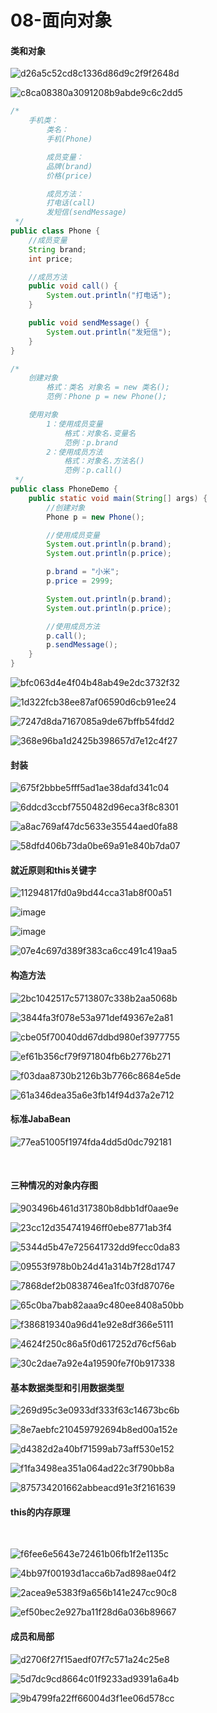# 08-面向对象

#### 类和对象

![d26a5c52cd8c1336d86d9c2f9f2648d](assets/d26a5c52cd8c1336d86d9c2f9f2648d-20230813163221-fclpcge.jpg)

![c8ca08380a3091208b9abde9c6c2dd5](assets/c8ca08380a3091208b9abde9c6c2dd5-20230813163234-w50c9yr.jpg)

```java
/*
    手机类：
        类名：
        手机(Phone)

        成员变量：
        品牌(brand)
        价格(price)

        成员方法：
        打电话(call)
        发短信(sendMessage)
 */
public class Phone {
    //成员变量
    String brand;
    int price;

    //成员方法
    public void call() {
        System.out.println("打电话");
    }

    public void sendMessage() {
        System.out.println("发短信");
    }
}

```

```java
/*
    创建对象
        格式：类名 对象名 = new 类名();
        范例：Phone p = new Phone();

    使用对象
        1：使用成员变量
            格式：对象名.变量名
            范例：p.brand
        2：使用成员方法
            格式：对象名.方法名()
            范例：p.call()
 */
public class PhoneDemo {
    public static void main(String[] args) {
        //创建对象
        Phone p = new Phone();

        //使用成员变量
        System.out.println(p.brand);
        System.out.println(p.price);

        p.brand = "小米";
        p.price = 2999;

        System.out.println(p.brand);
        System.out.println(p.price);

        //使用成员方法
        p.call();
        p.sendMessage();
    }
}
```

![bfc063d4e4f04b48ab49e2dc3732f32](assets/bfc063d4e4f04b48ab49e2dc3732f32-20230813164406-2inrj6x.jpg)

![1d322fcb38ee87af06590d6cb91ee24](assets/1d322fcb38ee87af06590d6cb91ee24-20230813164428-fjyoi67.jpg)

![7247d8da7167085a9de67bffb54fdd2](assets/7247d8da7167085a9de67bffb54fdd2-20230813164441-53rlwk9.jpg)

![368e96ba1d2425b398657d7e12c4f27](assets/368e96ba1d2425b398657d7e12c4f27-20230813164455-bvzb33q.jpg)

#### 封装

![675f2bbbe5fff5ad1ae38dafd341c04](assets/675f2bbbe5fff5ad1ae38dafd341c04-20230813170430-4atfqpz.jpg)

![6ddcd3ccbf7550482d96eca3f8c8301](assets/6ddcd3ccbf7550482d96eca3f8c8301-20230813170439-joeawax.jpg)

![a8ac769af47dc5633e35544aed0fa88](assets/a8ac769af47dc5633e35544aed0fa88-20230813170457-wtbioeq.jpg)

![58dfd406b73da0be69a91e840b7da07](assets/58dfd406b73da0be69a91e840b7da07-20230813170505-am5y3ek.jpg)

#### 就近原则和this关键字

![11294817fd0a9bd44cca31ab8f00a51](assets/11294817fd0a9bd44cca31ab8f00a51-20230813192115-kxwokg4.jpg)

![image](assets/image-20230813192229-lhbyn1b.png)

![image](assets/image-20230813192302-tmeeof7.png)

​![07e4c697d389f383ca6cc491c419aa5](assets/07e4c697d389f383ca6cc491c419aa5-20230813192315-0cuoec7.jpg)​

#### 构造方法

![2bc1042517c5713807c338b2aa5068b](assets/2bc1042517c5713807c338b2aa5068b-20230813194635-dgykcqc.jpg)

![3844fa3f078e53a971def49367e2a81](assets/3844fa3f078e53a971def49367e2a81-20230813194643-sx6t8gn.jpg)

![cbe05f70040dd67ddbd980ef3977755](assets/cbe05f70040dd67ddbd980ef3977755-20230813194650-c4zsyse.jpg)

![ef61b356cf79f971804fb6b2776b271](assets/ef61b356cf79f971804fb6b2776b271-20230813194711-nbw5hgt.jpg)

![f03daa8730b2126b3b7766c8684e5de](assets/f03daa8730b2126b3b7766c8684e5de-20230813194657-5myxins.jpg)

​![61a346dea35a6e3fb14f94d37a2e712](assets/61a346dea35a6e3fb14f94d37a2e712-20230813194719-53bdd9h.jpg)​

#### 标准JabaBean

![77ea51005f1974fda4dd5d0dc792181](assets/77ea51005f1974fda4dd5d0dc792181-20230813201907-d4cicgs.jpg)

‍

#### 三种情况的对象内存图

![903496b461d317380b8dbb1df0aae9e](assets/903496b461d317380b8dbb1df0aae9e-20230813201930-g77yby0.jpg)

![23cc12d354741946ff0ebe8771ab3f4](assets/23cc12d354741946ff0ebe8771ab3f4-20230813201951-61jydk6.jpg)

![5344d5b47e725641732dd9fecc0da83](assets/5344d5b47e725641732dd9fecc0da83-20230813202004-kwkn3gs.jpg)

![09553f978b0b24d41a314b7f28d1747](assets/09553f978b0b24d41a314b7f28d1747-20230813202015-ookg2df.jpg)

![7868def2b0838746ea1fc03fd87076e](assets/7868def2b0838746ea1fc03fd87076e-20230813202025-w9710yh.jpg)

![65c0ba7bab82aaa9c480ee8408a50bb](assets/65c0ba7bab82aaa9c480ee8408a50bb-20230813202044-zp4trxw.jpg)

​![f386819340a96d41e92e8df366e5111](assets/f386819340a96d41e92e8df366e5111-20230813202057-5ik4dwc.jpg)​

![4624f250c86a5f0d617252d76cf56ab](assets/4624f250c86a5f0d617252d76cf56ab-20230813202110-bi9sn7c.jpg)

![30c2dae7a92e4a19590fe7f0b917338](assets/30c2dae7a92e4a19590fe7f0b917338-20230813202119-1p6bekd.jpg)

#### 基本数据类型和引用数据类型

![269d95c3e0933df333f63c14673bc6b](assets/269d95c3e0933df333f63c14673bc6b-20230813202830-p6sje7b.jpg)

![8e7aebfc210459792694b8ed00a152e](assets/8e7aebfc210459792694b8ed00a152e-20230813202851-xv5ci44.jpg)

![d4382d2a40bf71599ab73aff530e152](assets/d4382d2a40bf71599ab73aff530e152-20230813202905-o2a5wgr.jpg)

![f1fa3498ea351a064ad22c3f790bb8a](assets/f1fa3498ea351a064ad22c3f790bb8a-20230813202913-6jpfnfb.jpg)

![875734201662abbeacd91e3f2161639](assets/875734201662abbeacd91e3f2161639-20230813202925-g50yz7a.jpg)

#### this的内存原理

‍

![f6fee6e5643e72461b06fb1f2e1135c](assets/f6fee6e5643e72461b06fb1f2e1135c-20230813203940-z4z8pxo.jpg)

![4bb97f00193d1acca6b7ad898ae04f2](assets/4bb97f00193d1acca6b7ad898ae04f2-20230813204026-dpobsrs.jpg)

![2acea9e5383f9a656b141e247cc90c8](assets/2acea9e5383f9a656b141e247cc90c8-20230813204034-1g2g4le.jpg)

![ef50bec2e927ba11f28d6a036b89667](assets/ef50bec2e927ba11f28d6a036b89667-20230813204043-eog61ff.jpg)

#### 成员和局部

![d2706f27f15aedf07f7c571a24c25e8](assets/d2706f27f15aedf07f7c571a24c25e8-20230813204105-laprdke.jpg)

![5d7dc9cd8664c01f9233ad9391a6a4b](assets/5d7dc9cd8664c01f9233ad9391a6a4b-20230813204111-2i5d4ak.jpg)

![9b4799fa22ff66004d3f1ee06d578cc](assets/9b4799fa22ff66004d3f1ee06d578cc-20230813204117-fmlwcj7.jpg)

‍
